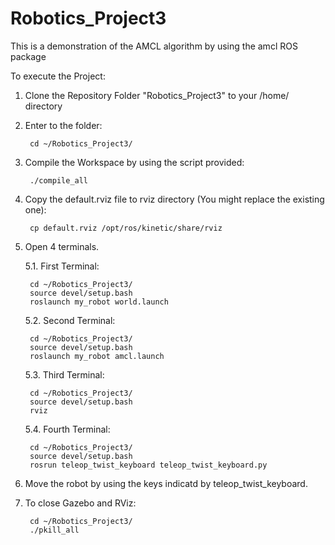# Robotics_Project3
This is a demonstration of the AMCL algorithm by using the amcl ROS package

To execute the Project:

1. Clone the Repository Folder "Robotics_Project3" to your /home/<user> directory

2. Enter to the folder: 

        cd ~/Robotics_Project3/
  
3. Compile the Workspace by using the script provided:

        ./compile_all
 
4. Copy the default.rviz file to rviz directory (You might replace the existing one):

        cp default.rviz /opt/ros/kinetic/share/rviz

5. Open 4 terminals.

    5.1. First Terminal: 

        cd ~/Robotics_Project3/
        source devel/setup.bash
        roslaunch my_robot world.launch
  
    5.2. Second Terminal:

        cd ~/Robotics_Project3/
        source devel/setup.bash
        roslaunch my_robot amcl.launch

    5.3. Third Terminal:

        cd ~/Robotics_Project3/
        source devel/setup.bash
        rviz

    5.4. Fourth Terminal:

        cd ~/Robotics_Project3/
        source devel/setup.bash
        rosrun teleop_twist_keyboard teleop_twist_keyboard.py

6.  Move the robot by using the keys indicatd by teleop_twist_keyboard.

7. To close Gazebo and RViz:
  
        cd ~/Robotics_Project3/
        ./pkill_all
